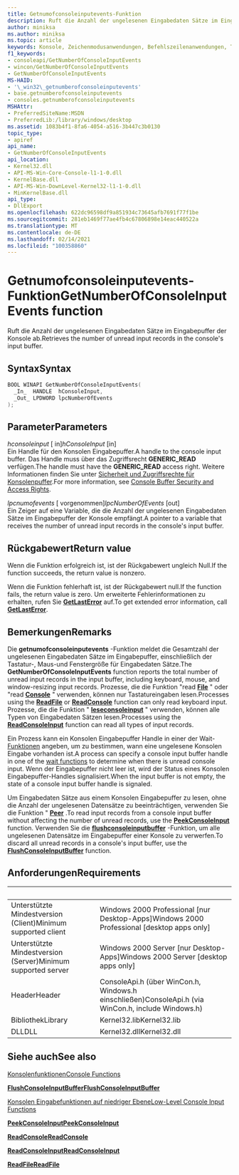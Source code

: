 ```yaml
---
title: Getnumofconsoleinputevents-Funktion
description: Ruft die Anzahl der ungelesenen Eingabedaten Sätze im Eingabepuffer der Konsole ab.
author: miniksa
ms.author: miniksa
ms.topic: article
keywords: Konsole, Zeichenmodusanwendungen, Befehlszeilenanwendungen, Terminalanwendungen, Konsolen-API
f1_keywords:
- consoleapi/GetNumberOfConsoleInputEvents
- wincon/GetNumberOfConsoleInputEvents
- GetNumberOfConsoleInputEvents
MS-HAID:
- '\_win32\_getnumberofconsoleinputevents'
- base.getnumberofconsoleinputevents
- consoles.getnumberofconsoleinputevents
MSHAttr:
- PreferredSiteName:MSDN
- PreferredLib:/library/windows/desktop
ms.assetid: 1083b4f1-8fa6-4054-a516-3b447c3b0130
topic_type:
- apiref
api_name:
- GetNumberOfConsoleInputEvents
api_location:
- Kernel32.dll
- API-MS-Win-Core-Console-l1-1-0.dll
- KernelBase.dll
- API-MS-Win-DownLevel-Kernel32-l1-1-0.dll
- MinKernelBase.dll
api_type:
- DllExport
ms.openlocfilehash: 622dc96598df9a851934c73645afb7691f77f1be
ms.sourcegitcommit: 281eb1469f77ae4fb4c67806898e14eac440522a
ms.translationtype: MT
ms.contentlocale: de-DE
ms.lasthandoff: 02/14/2021
ms.locfileid: "100358860"
---
```

# <a name="getnumberofconsoleinputevents-function"></a><span data-ttu-id="1aa6e-104">Getnumofconsoleinputevents-Funktion</span><span class="sxs-lookup"><span data-stu-id="1aa6e-104">GetNumberOfConsoleInputEvents function</span></span>

<span data-ttu-id="1aa6e-105">Ruft die Anzahl der ungelesenen Eingabedaten Sätze im Eingabepuffer der Konsole ab.</span><span class="sxs-lookup"><span data-stu-id="1aa6e-105">Retrieves the number of unread input records in the console's input buffer.</span></span>

## <a name="syntax"></a><span data-ttu-id="1aa6e-106">Syntax</span><span class="sxs-lookup"><span data-stu-id="1aa6e-106">Syntax</span></span>

```C
BOOL WINAPI GetNumberOfConsoleInputEvents(
  _In_  HANDLE  hConsoleInput,
  _Out_ LPDWORD lpcNumberOfEvents
);
```

## <a name="parameters"></a><span data-ttu-id="1aa6e-107">Parameter</span><span class="sxs-lookup"><span data-stu-id="1aa6e-107">Parameters</span></span>

<span data-ttu-id="1aa6e-108">*hconsoleinput* \[ in\]</span><span class="sxs-lookup"><span data-stu-id="1aa6e-108">*hConsoleInput* \[in\]</span></span>  
<span data-ttu-id="1aa6e-109">Ein Handle für den Konsolen Eingabepuffer.</span><span class="sxs-lookup"><span data-stu-id="1aa6e-109">A handle to the console input buffer.</span></span> <span data-ttu-id="1aa6e-110">Das Handle muss über das Zugriffsrecht **GENERIC\_READ** verfügen.</span><span class="sxs-lookup"><span data-stu-id="1aa6e-110">The handle must have the **GENERIC\_READ** access right.</span></span> <span data-ttu-id="1aa6e-111">Weitere Informationen finden Sie unter [Sicherheit und Zugriffsrechte für Konsolenpuffer](console-buffer-security-and-access-rights.md).</span><span class="sxs-lookup"><span data-stu-id="1aa6e-111">For more information, see [Console Buffer Security and Access Rights](console-buffer-security-and-access-rights.md).</span></span>

<span data-ttu-id="1aa6e-112">*lpcnumofevents* \[ vorgenommen\]</span><span class="sxs-lookup"><span data-stu-id="1aa6e-112">*lpcNumberOfEvents* \[out\]</span></span>  
<span data-ttu-id="1aa6e-113">Ein Zeiger auf eine Variable, die die Anzahl der ungelesenen Eingabedaten Sätze im Eingabepuffer der Konsole empfängt.</span><span class="sxs-lookup"><span data-stu-id="1aa6e-113">A pointer to a variable that receives the number of unread input records in the console's input buffer.</span></span>

## <a name="return-value"></a><span data-ttu-id="1aa6e-114">Rückgabewert</span><span class="sxs-lookup"><span data-stu-id="1aa6e-114">Return value</span></span>

<span data-ttu-id="1aa6e-115">Wenn die Funktion erfolgreich ist, ist der Rückgabewert ungleich Null.</span><span class="sxs-lookup"><span data-stu-id="1aa6e-115">If the function succeeds, the return value is nonzero.</span></span>

<span data-ttu-id="1aa6e-116">Wenn die Funktion fehlerhaft ist, ist der Rückgabewert null.</span><span class="sxs-lookup"><span data-stu-id="1aa6e-116">If the function fails, the return value is zero.</span></span> <span data-ttu-id="1aa6e-117">Um erweiterte Fehlerinformationen zu erhalten, rufen Sie [**GetLastError**](/windows/win32/api/errhandlingapi/nf-errhandlingapi-getlasterror) auf.</span><span class="sxs-lookup"><span data-stu-id="1aa6e-117">To get extended error information, call [**GetLastError**](/windows/win32/api/errhandlingapi/nf-errhandlingapi-getlasterror).</span></span>

## <a name="remarks"></a><span data-ttu-id="1aa6e-118">Bemerkungen</span><span class="sxs-lookup"><span data-stu-id="1aa6e-118">Remarks</span></span>

<span data-ttu-id="1aa6e-119">Die **getnumofconsoleinputevents** -Funktion meldet die Gesamtzahl der ungelesenen Eingabedaten Sätze im Eingabepuffer, einschließlich der Tastatur-, Maus-und Fenstergröße für Eingabedaten Sätze.</span><span class="sxs-lookup"><span data-stu-id="1aa6e-119">The **GetNumberOfConsoleInputEvents** function reports the total number of unread input records in the input buffer, including keyboard, mouse, and window-resizing input records.</span></span> <span data-ttu-id="1aa6e-120">Prozesse, die die Funktion "read [**File**](/windows/win32/api/fileapi/nf-fileapi-readfile) " oder "read [**Console**](readconsole.md) " verwenden, können nur Tastatureingaben lesen.</span><span class="sxs-lookup"><span data-stu-id="1aa6e-120">Processes using the [**ReadFile**](/windows/win32/api/fileapi/nf-fileapi-readfile) or [**ReadConsole**](readconsole.md) function can only read keyboard input.</span></span> <span data-ttu-id="1aa6e-121">Prozesse, die die Funktion " [**leseconsoleinput**](readconsoleinput.md) " verwenden, können alle Typen von Eingabedaten Sätzen lesen.</span><span class="sxs-lookup"><span data-stu-id="1aa6e-121">Processes using the [**ReadConsoleInput**](readconsoleinput.md) function can read all types of input records.</span></span>

<span data-ttu-id="1aa6e-122">Ein Prozess kann ein Konsolen Eingabepuffer Handle in einer der Wait- [Funktionen](/windows/win32/sync/wait-functions) angeben, um zu bestimmen, wann eine ungelesene Konsolen Eingabe vorhanden ist.</span><span class="sxs-lookup"><span data-stu-id="1aa6e-122">A process can specify a console input buffer handle in one of the [wait functions](/windows/win32/sync/wait-functions) to determine when there is unread console input.</span></span> <span data-ttu-id="1aa6e-123">Wenn der Eingabepuffer nicht leer ist, wird der Status eines Konsolen Eingabepuffer-Handles signalisiert.</span><span class="sxs-lookup"><span data-stu-id="1aa6e-123">When the input buffer is not empty, the state of a console input buffer handle is signaled.</span></span>

<span data-ttu-id="1aa6e-124">Um Eingabedaten Sätze aus einem Konsolen Eingabepuffer zu lesen, ohne die Anzahl der ungelesenen Datensätze zu beeinträchtigen, verwenden Sie die Funktion " [**Peer**](peekconsoleinput.md) .</span><span class="sxs-lookup"><span data-stu-id="1aa6e-124">To read input records from a console input buffer without affecting the number of unread records, use the [**PeekConsoleInput**](peekconsoleinput.md) function.</span></span> <span data-ttu-id="1aa6e-125">Verwenden Sie die [**flushconsoleinputbuffer**](flushconsoleinputbuffer.md) -Funktion, um alle ungelesenen Datensätze im Eingabepuffer einer Konsole zu verwerfen.</span><span class="sxs-lookup"><span data-stu-id="1aa6e-125">To discard all unread records in a console's input buffer, use the [**FlushConsoleInputBuffer**](flushconsoleinputbuffer.md) function.</span></span>

## <a name="requirements"></a><span data-ttu-id="1aa6e-126">Anforderungen</span><span class="sxs-lookup"><span data-stu-id="1aa6e-126">Requirements</span></span>

| &nbsp; | &nbsp; |
|-|-|
| <span data-ttu-id="1aa6e-127">Unterstützte Mindestversion (Client)</span><span class="sxs-lookup"><span data-stu-id="1aa6e-127">Minimum supported client</span></span> | <span data-ttu-id="1aa6e-128">Windows 2000 Professional \[nur Desktop-Apps\]</span><span class="sxs-lookup"><span data-stu-id="1aa6e-128">Windows 2000 Professional \[desktop apps only\]</span></span> |
| <span data-ttu-id="1aa6e-129">Unterstützte Mindestversion (Server)</span><span class="sxs-lookup"><span data-stu-id="1aa6e-129">Minimum supported server</span></span> | <span data-ttu-id="1aa6e-130">Windows 2000 Server \[nur Desktop-Apps\]</span><span class="sxs-lookup"><span data-stu-id="1aa6e-130">Windows 2000 Server \[desktop apps only\]</span></span> |
| <span data-ttu-id="1aa6e-131">Header</span><span class="sxs-lookup"><span data-stu-id="1aa6e-131">Header</span></span> | <span data-ttu-id="1aa6e-132">ConsoleApi.h (über WinCon.h, Windows.h einschließen)</span><span class="sxs-lookup"><span data-stu-id="1aa6e-132">ConsoleApi.h (via WinCon.h, include Windows.h)</span></span> |
| <span data-ttu-id="1aa6e-133">Bibliothek</span><span class="sxs-lookup"><span data-stu-id="1aa6e-133">Library</span></span> | <span data-ttu-id="1aa6e-134">Kernel32.lib</span><span class="sxs-lookup"><span data-stu-id="1aa6e-134">Kernel32.lib</span></span> |
| <span data-ttu-id="1aa6e-135">DLL</span><span class="sxs-lookup"><span data-stu-id="1aa6e-135">DLL</span></span> | <span data-ttu-id="1aa6e-136">Kernel32.dll</span><span class="sxs-lookup"><span data-stu-id="1aa6e-136">Kernel32.dll</span></span> |

## <a name="see-also"></a><span data-ttu-id="1aa6e-137">Siehe auch</span><span class="sxs-lookup"><span data-stu-id="1aa6e-137">See also</span></span>

[<span data-ttu-id="1aa6e-138">Konsolenfunktionen</span><span class="sxs-lookup"><span data-stu-id="1aa6e-138">Console Functions</span></span>](console-functions.md)

[<span data-ttu-id="1aa6e-139">**FlushConsoleInputBuffer**</span><span class="sxs-lookup"><span data-stu-id="1aa6e-139">**FlushConsoleInputBuffer**</span></span>](flushconsoleinputbuffer.md)

[<span data-ttu-id="1aa6e-140">Konsolen Eingabefunktionen auf niedriger Ebene</span><span class="sxs-lookup"><span data-stu-id="1aa6e-140">Low-Level Console Input Functions</span></span>](low-level-console-input-functions.md)

[<span data-ttu-id="1aa6e-141">**PeekConsoleInput**</span><span class="sxs-lookup"><span data-stu-id="1aa6e-141">**PeekConsoleInput**</span></span>](peekconsoleinput.md)

[<span data-ttu-id="1aa6e-142">**ReadConsole**</span><span class="sxs-lookup"><span data-stu-id="1aa6e-142">**ReadConsole**</span></span>](readconsole.md)

[<span data-ttu-id="1aa6e-143">**ReadConsoleInput**</span><span class="sxs-lookup"><span data-stu-id="1aa6e-143">**ReadConsoleInput**</span></span>](readconsoleinput.md)

[<span data-ttu-id="1aa6e-144">**ReadFile**</span><span class="sxs-lookup"><span data-stu-id="1aa6e-144">**ReadFile**</span></span>](/windows/win32/api/fileapi/nf-fileapi-readfile)